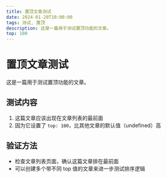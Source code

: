 ```yaml
---
title: 置顶文章测试
date: 2024-01-20T10:00:00
tags: 测试, 置顶
description: 这是一篇用于测试置顶功能的文章。
top: 100
---
```


# 置顶文章测试

这是一篇用于测试置顶功能的文章。

## 测试内容

1. 这篇文章应该出现在文章列表的最前面
2. 因为它设置了 `top: 100`，比其他文章的默认值（undefined）高

## 验证方法

- 检查文章列表页面，确认这篇文章排在最前面
- 可以创建多个带不同 top 值的文章来进一步测试排序逻辑